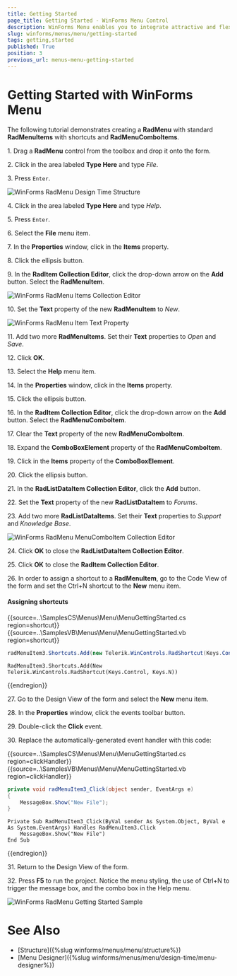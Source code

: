 ```yaml
---
title: Getting Started
page_title: Getting Started - WinForms Menu Control
description: WinForms Menu enables you to integrate attractive and flexible menus on Forms within your Windows applications.
slug: winforms/menus/menu/getting-started
tags: getting,started
published: True
position: 3
previous_url: menus-menu-getting-started
---
```


# Getting Started with WinForms Menu

The following tutorial demonstrates creating a **RadMenu** with standard **RadMenuItems** with shortcuts and **RadMenuComboItems**.

1\. Drag a __RadMenu__ control from the toolbox and drop it onto the form.
            

2\. Click in the area labeled __Type Here__ and type *File*.
              

3\. Press `Enter`.

 ![WinForms RadMenu Design Time Structure](images/menus-menu-getting-started001.png)

4\. Click in the area labeled __Type Here__ and type *Help*.
            

5\. Press `Enter`.
            

6\. Select the **File** menu item.
            

7\. In the __Properties__ window, click in the __Items__ property.
            

8\. Click the ellipsis button.
            

9\. In the __RadItem Collection Editor__, click the drop-down arrow on the __Add__ button. Select the __RadMenuItem__.

![WinForms RadMenu Items Collection Editor](images/menus-menu-getting-started005.png)
            

10\. Set the __Text__ property of the new __RadMenuItem__ to *New*.

![WinForms RadMenu Item Text Property](images/menus-menu-getting-started002.png)

11\. Add two more **RadMenuItems**. Set their __Text__ properties to *Open* and *Save*.
            

12\. Click __OK__.
            

13\. Select the **Help** menu item.
            

14\. In the __Properties__ window, click in the __Items__ property.
            

15\. Click the ellipsis button.
            

16\. In the __RadItem Collection Editor__, click the drop-down arrow on the __Add__ button. Select the __RadMenuComboItem__.
            

17\. Clear the __Text__ property of the new **RadMenuComboItem**.
            

18\. Expand the __ComboBoxElement__ property of the **RadMenuComboItem**.
            

19\. Click in the __Items__ property of the **ComboBoxElement**.
            

20\. Click the ellipsis button.
            

21\. In the __RadListDataItem Collection Editor__, click the __Add__ button.
            

22\. Set the __Text__ property of the new **RadListDataItem** to *Forums*.
 
23\. Add two more **RadListDataItems**. Set their __Text__ properties to *Support* and *Knowledge Base*.

![WinForms RadMenu MenuComboItem Collection Editor](images/menus-menu-getting-started003.png)

24\. Click __OK__ to close the **RadListDataItem Collection Editor**.
            

25\. Click __OK__ to close the **RadItem Collection Editor**.
            

26\. In order to assign a shortcut to a **RadMenuItem**, go to the Code View of the form and set the Ctrl+N shortcut to the **New** menu item. 

#### Assigning shortcuts

{{source=..\SamplesCS\Menus\Menu\MenuGettingStarted.cs region=shortcut}} 
{{source=..\SamplesVB\Menus\Menu\MenuGettingStarted.vb region=shortcut}} 

````C#
radMenuItem3.Shortcuts.Add(new Telerik.WinControls.RadShortcut(Keys.Control, Keys.N));

````
````VB.NET
RadMenuItem3.Shortcuts.Add(New Telerik.WinControls.RadShortcut(Keys.Control, Keys.N))

````

{{endregion}} 

27\. Go to the Design View of the form and select the **New** menu item.
            

28\. In the __Properties__ window, click the events toolbar button.
            

29\. Double-click the __Click__ event.
            

30\. Replace the automatically-generated event handler with this code:

{{source=..\SamplesCS\Menus\Menu\MenuGettingStarted.cs region=clickHandler}} 
{{source=..\SamplesVB\Menus\Menu\MenuGettingStarted.vb region=clickHandler}} 

````C#
private void radMenuItem3_Click(object sender, EventArgs e)
{
    MessageBox.Show("New File");
}

````
````VB.NET
Private Sub RadMenuItem3_Click(ByVal sender As System.Object, ByVal e As System.EventArgs) Handles RadMenuItem3.Click
    MessageBox.Show("New File")
End Sub

````

{{endregion}} 

31\. Return to the Design View of the form.

32\. Press __F5__ to run the project. Notice the menu styling, the use of Ctrl+N to trigger the message box, and the combo box in the Help menu. 

![WinForms RadMenu Getting Started Sample](images/menus-menu-getting-started004.png)


# See Also

* [Structure]({%slug winforms/menus/menu/structure%})	
* [Menu Designer]({%slug winforms/menus/menu/design-time/menu-designer%})	
